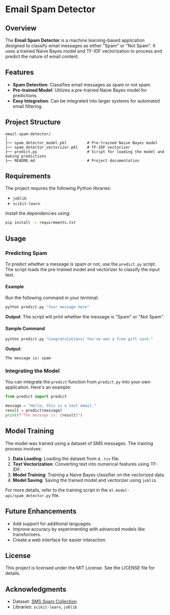 # Email Spam Detector

## Overview

The **Email Spam Detector** is a machine learning-based application designed to classify email messages as either "Spam" or "Not Spam". It uses a trained Naive Bayes model and TF-IDF vectorization to process and predict the nature of email content.

## Features

- **Spam Detection**: Classifies email messages as spam or not spam.
- **Pre-trained Model**: Utilizes a pre-trained Naive Bayes model for predictions.
- **Easy Integration**: Can be integrated into larger systems for automated email filtering.

## Project Structure

```
email-spam-detector/
│
├── spam_detector_model.pkl         # Pre-trained Naive Bayes model
├── spam_detector_vectorizor.pkl    # TF-IDF vectorizer
├── predict.py                      # Script for loading the model and making predictions
├── README.md                       # Project documentation
```

## Requirements

The project requires the following Python libraries:

- `joblib`
- `scikit-learn`

Install the dependencies using:

```bash
pip install -r requirements.txt
```

## Usage

### Predicting Spam

To predict whether a message is spam or not, use the `predict.py` script. The script loads the pre-trained model and vectorizer to classify the input text.

#### Example

Run the following command in your terminal:

```bash
python predict.py "Your message here"
```

**Output**:
The script will print whether the message is "Spam" or "Not Spam".

#### Sample Command

```bash
python predict.py "Congratulations! You've won a free gift card."
```

**Output**:
```
The message is: spam
```

### Integrating the Model

You can integrate the `predict` function from `predict.py` into your own application. Here's an example:

```python
from predict import predict

message = "Hello, this is a test email."
result = predict(message)
print(f"The message is: {result}")
```

## Model Training

The model was trained using a dataset of SMS messages. The training process involves:

1. **Data Loading**: Loading the dataset from a `.tsv` file.
2. **Text Vectorization**: Converting text into numerical features using TF-IDF.
3. **Model Training**: Training a Naive Bayes classifier on the vectorized data.
4. **Model Saving**: Saving the trained model and vectorizer using `joblib`.

For more details, refer to the training script in the `ml-model-api/spam_detector.py` file.

## Future Enhancements

- Add support for additional languages.
- Improve accuracy by experimenting with advanced models like transformers.
- Create a web interface for easier interaction.

## License

This project is licensed under the MIT License. See the LICENSE file for details.

## Acknowledgments

- Dataset: [SMS Spam Collection](https://archive.ics.uci.edu/ml/datasets/sms+spam+collection)
- Libraries: `scikit-learn`, `joblib`
